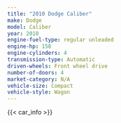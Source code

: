 ```yaml
---
title: "2010 Dodge Caliber"
make: Dodge
model: Caliber
year: 2010
engine-fuel-type: regular unleaded
engine-hp: 158
engine-cylinders: 4
transmission-type: Automatic
driven-wheels: Front wheel drive
number-of-doors: 4
market-category: N/A
vehicle-size: Compact
vehicle-style: Wagon
---
```


{{< car_info >}}

